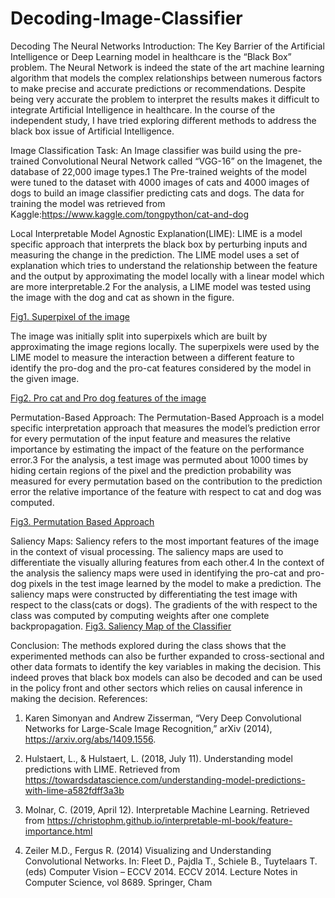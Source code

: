 # Decoding-Image-Classifier
Decoding The Neural Networks
Introduction:
	The Key Barrier of the Artificial Intelligence or Deep Learning model in healthcare is the “Black Box” problem. The Neural Network is indeed the state of the art machine learning algorithm that models the complex relationships between numerous factors to make precise and accurate predictions or recommendations. Despite being very accurate the problem to interpret the results makes it difficult to integrate Artificial Intelligence in healthcare. In the course of the independent study, I have tried exploring different methods to address the black box issue of Artificial Intelligence.

Image Classification Task:
	An Image classifier was build using the pre-trained Convolutional Neural Network called “VGG-16” on the Imagenet, the database of 22,000 image types.1 The Pre-trained weights of the model were tuned to the dataset with 4000 images of cats and 4000 images of dogs to build an image classifier predicting cats and dogs. The data for training the model was retrieved from Kaggle:https://www.kaggle.com/tongpython/cat-and-dog 

Local Interpretable Model Agnostic Explanation(LIME):
	LIME is a model specific approach that interprets the black box by perturbing inputs and measuring the change in the prediction. The LIME model uses a set of explanation which tries to understand the relationship between the feature and the output by approximating the model locally with a linear model which are more interpretable.2 For the analysis, a LIME model was tested using the image with the dog and cat as shown in the figure.

[Fig1. Superpixel of the image](superpixel.png)

The image was initially split into superpixels which are built by approximating the image regions locally. The superpixels were used by the LIME model to measure the interaction between a different feature to identify the pro-dog and the pro-cat features considered by the model in the given image.

[Fig2. Pro cat and Pro dog features of the image](Lime.png)


Permutation-Based Approach:
	The Permutation-Based Approach is a model specific interpretation approach that measures the model’s prediction error for every permutation of the input feature and measures the relative importance by estimating the impact of the feature on the performance error.3 For the analysis, a test image was permuted about 1000 times by hiding certain regions of the pixel and the prediction probability was measured for every permutation based on the contribution to the prediction error the relative importance of the feature with respect to cat and dog was computed.
	
[Fig3. Permutation Based Approach](Permutation.png)



Saliency Maps:
	Saliency refers to the most important features of the image in the context of visual processing. The saliency maps are used to differentiate the visually alluring features from each other.4 In the context of the analysis the saliency maps were used in identifying the pro-cat and pro-dog pixels in the test image learned by the model to make a prediction. The saliency maps were constructed by differentiating the test image with respect to the class(cats or dogs). The gradients of the with respect to the class was computed by computing weights after one complete backpropagation.
[Fig3. Saliency Map of the Classifier](Saliency.png)

Conclusion:
	The methods explored during the class shows that the experimented methods can also be further expanded to cross-sectional and other data formats to identify the key variables in making the decision. This indeed proves that black box models can also be decoded and can be used in the policy front and other sectors which relies on causal inference in making the decision. 
References:
1)	Karen Simonyan and Andrew Zisserman, “Very Deep Convolutional Networks for Large-Scale Image Recognition,” arXiv (2014), https://arxiv.org/abs/1409.1556.
2)	Hulstaert, L., & Hulstaert, L. (2018, July 11). Understanding model predictions with LIME. Retrieved from https://towardsdatascience.com/understanding-model-predictions-with-lime-a582fdff3a3b
3)	Molnar, C. (2019, April 12). Interpretable Machine Learning. Retrieved from https://christophm.github.io/interpretable-ml-book/feature-importance.html

4) 	Zeiler M.D., Fergus R. (2014) Visualizing and Understanding Convolutional Networks. In: Fleet D., Pajdla T., Schiele B., Tuytelaars T. (eds) Computer Vision – ECCV 2014. ECCV 2014. Lecture Notes in Computer Science, vol 8689. Springer, Cham
